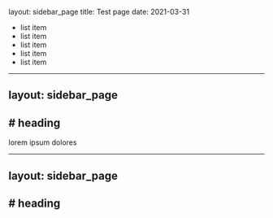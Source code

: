 layout: sidebar_page
title: Test page
date: 2021-03-31

* list item
* list item
* list item
* list item
* list item
<!--break-->
---
layout: sidebar_page
---

## # heading #


lorem ipsum dolores

---
layout: sidebar_page
---

## # heading #
